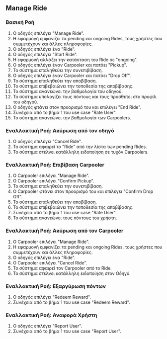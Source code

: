 ## Manage Ride

### Βασική Ροή

1. Ο οδηγός επιλέγει "Manage Ride".
2. Η εφαρμογή εμφανίζει τα pending και ongoing Rides, τους χρήστες που συμμετέχουν και άλλες πληροφορίες.
3. Ο οδηγός επιλέγει ένα "Ride".
4. Ο οδηγός επιλέγει "Start Ride".
5. Η εφαρμογή αλλάζει την κατάσταση του Ride σε "ongoing".
6. Ο οδηγός επιλέγει έναν Carpooler και πατάει "Pickup".
7. Το σύστημα επαληθεύει την συνεπιβίβαση.
8. Ο οδηγός επιλέγει έναν Carpooler και πατάει "Drop Off".
9. Το σύστημα επαληθεύει την αποβίβαση.
10. Το σύστημα επιβεβαιώνει την τοποθεσία της αποβίβασης.
11. Το σύστημα ανανεώνει την βαθμολογία του οδηγού.
12. Το σύστημα υπολογίζει τους πόντους και τους προσθέτει στο προφίλ του οδηγού.
13. Ο οδηγός φτάνει στον προορισμό του και επιλέγει "End Ride".
14. Συνέχεια από το βήμα 1 του use case "Rate User".
15. Το σύστημα ανανεώνει την βαθμολογία των Carpoolers.

### Εναλλακτική Ροή: Ακύρωση από τον οδηγό

1. Ο οδηγός επιλέγει "Cancel Ride".
2. Το σύστημα αφαιρεί το "Ride" από την λίστα των pending Rides.
3. Το σύστημα στέλνει κατάλληλη ειδοποίηση σε τυχόν Carpoolers.

### Εναλλακτική Ροή: Επιβίβαση Carpooler

1. Ο Carpooler επιλέγει "Manage Ride".
2. Ο Carpooler επιλέγει "Confirm Pickup".
3. Το σύστημα επαληθεύει την συνεπιβίβαση.
4. Ο Carpooler φτάνει στον προορισμό του και επιλέγει "Confirm Drop Off".
5. Το σύστημα επαληθεύει την αποβίβαση.
6. Το σύστημα επιβεβαιώνει την τοποθεσία της αποβίβασης.
7. Συνέχεια από το βήμα 1 του use case "Rate User".
8. Το σύστημα ανανεώνει τους πόντους του χρήστη.

### Εναλλακτική Ροή: Ακύρωση από τον Carpooler

1. Ο Carpooler επιλέγει "Manage Ride".
2. Η εφαρμογή εμφανίζει τα pending και ongoing Rides, τους χρήστες που συμμετέχουν και άλλες πληροφορίες.
3. Ο οδηγός επιλέγει ένα "Ride".
4. Ο Carpooler επιλέγει "Cancel Ride".
5. Το σύστημα αφαιρεί τον Carpooler από το Ride.
6. Το σύστημα στέλνει κατάλληλη ειδοποίηση στον Οδηγό.

### Εναλλακτική Ροή: Εξαργύρωση πόντων

1. Ο οδηγός επιλέγει "Redeem Reward".
2. Συνέχεια από το βήμα 1 του use case "Redeem Reward".

### Εναλλακτική Ροή: Αναφορά Χρήστη

1. Ο οδηγός επιλέγει "Report User".
2. Συνέχεια από το βήμα 1 του use case "Report User".
